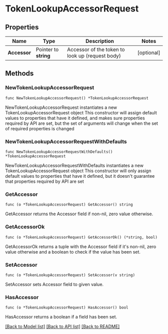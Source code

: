 # TokenLookupAccessorRequest

## Properties

Name | Type | Description | Notes
------------ | ------------- | ------------- | -------------
**Accessor** | Pointer to **string** | Accessor of the token to look up (request body) | [optional] 

## Methods

### NewTokenLookupAccessorRequest

`func NewTokenLookupAccessorRequest() *TokenLookupAccessorRequest`

NewTokenLookupAccessorRequest instantiates a new TokenLookupAccessorRequest object
This constructor will assign default values to properties that have it defined,
and makes sure properties required by API are set, but the set of arguments
will change when the set of required properties is changed

### NewTokenLookupAccessorRequestWithDefaults

`func NewTokenLookupAccessorRequestWithDefaults() *TokenLookupAccessorRequest`

NewTokenLookupAccessorRequestWithDefaults instantiates a new TokenLookupAccessorRequest object
This constructor will only assign default values to properties that have it defined,
but it doesn't guarantee that properties required by API are set

### GetAccessor

`func (o *TokenLookupAccessorRequest) GetAccessor() string`

GetAccessor returns the Accessor field if non-nil, zero value otherwise.

### GetAccessorOk

`func (o *TokenLookupAccessorRequest) GetAccessorOk() (*string, bool)`

GetAccessorOk returns a tuple with the Accessor field if it's non-nil, zero value otherwise
and a boolean to check if the value has been set.

### SetAccessor

`func (o *TokenLookupAccessorRequest) SetAccessor(v string)`

SetAccessor sets Accessor field to given value.

### HasAccessor

`func (o *TokenLookupAccessorRequest) HasAccessor() bool`

HasAccessor returns a boolean if a field has been set.


[[Back to Model list]](../README.md#documentation-for-models) [[Back to API list]](../README.md#documentation-for-api-endpoints) [[Back to README]](../README.md)


